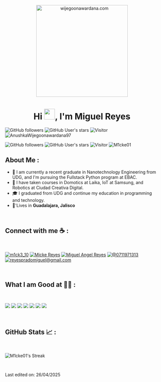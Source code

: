 <div align="center" width="50">
    <img alt="wijegoonawardana.com" src="./assets/oh hi there.png" width="300"/>
</div>
<h1 align="center">Hi <img src="https://media.giphy.com/media/hvRJCLFzcasrR4ia7z/giphy.gif" width="35">, I'm Miguel Reyes</h1>

![GitHub followers](https://img.shields.io/github/followers/AnushkaWijegoonawardana97?style=social) ![GitHub User's stars](https://img.shields.io/github/stars/AnushkaWijegoonawardana97?style=social) ![Visitor](https://visitor-badge.laobi.icu/badge?page_id=AnushkaWijegoonawardana97.repoName) <img src="https://komarev.com/ghpvc/?username=AnushkaWijegoonawardana97" alt="AnushkaWijegoonawardana97" />

![GitHub followers](https://img.shields.io/github/followers/M1cke01?style=social) 
![GitHub User's stars](https://img.shields.io/github/stars/M1cke01?style=social) 
![Visitor](https://visitor-badge.laobi.icu/badge?page_id=M1cke01.repoName) 
<img src="https://komarev.com/ghpvc/?username=M1cke01" alt="M1cke01" />


## About Me :

- 🏢 I am currently a recent graduate in Nanotechnology Engineering from UDG, and I'm pursuing the Fullstack Python program at EBAC.
- 🏢 I have taken courses in Domotics at Laika, IoT at Samsung, and Robotics at Ciudad Creativa Digital.
- 🎓 I graduated from UDG and continue my education in programming and technology.
- 🏡'Lives in **Guadalajara, Jalisco**

<br>

## Connect with me ☕ :

<br>

[![m1ck3_10](https://img.icons8.com/fluency/48/000000/instagram-new.png "@m1ck3_10")](https://www.instagram.com/m1ck3_10/) [![Micke Reyes](https://img.icons8.com/fluency/48/000000/facebook.png "Micke Reyes")](https://www.facebook.com/miguelangel.reyes.773) [![Miguel Angel Reyes](https://img.icons8.com/fluency/48/000000/linkedin.png "Miguel Angel Reyes")](https://www.linkedin.com/in/miguel-reyes-python/) [![@0711971313](https://img.icons8.com/fluency/48/000000/phone-disconnected.png "@0711971313")](tel:3337238729) [![reyespradomiguel@gmail.com](https://img.icons8.com/fluency/48/000000/apple-mail.png "reyespradomiguel@gmail.com")](reyespradomiguel@gmail.com)

<br>

## What I am Good at 🧑‍💻 :

<br>

<img src="https://img.icons8.com/color/48/000000/html-5--v1.png"/>  <img src="https://img.icons8.com/color/48/000000/css3.png"/>  <img src="https://img.icons8.com/color/48/000000/sass.png"/>  <img src="https://img.icons8.com/color/48/000000/javascript--v1.png"/> 
<img src="https://img.icons8.com/office/48/000000/react.png"/> <img src="https://img.icons8.com/color/48/000000/java-coffee-cup-logo--v1.png"/> <img src="https://img.icons8.com/color/48/000000/npm.png"/>


<br>

## GitHub Stats 📈 :

<br>

![M1cke01's Streak](https://github-readme-streak-stats.herokuapp.com/?user=M1cke01&theme=tokyonight&hide_border=true)

<br>

Last edited on: 26/04/2025
